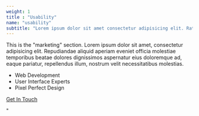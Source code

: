 ```yaml
---
weight: 1
title : "Usability"
name: "usability"
subtitle: "Lorem ipsum dolor sit amet consectetur adipisicing elit. Ratione voluptate laborum sapiente officiis molestiaea."
---
```

This is the "marketing" section. Lorem ipsum dolor sit amet, consectetur adipisicing elit. Repudiandae aliquid aperiam eveniet officia molestiae temporibus beatae dolores dignissimos aspernatur eius doloremque ad, eaque pariatur, repellendus illum, nostrum velit necessitatibus molestias.

<ul class='checked'><li>Web Development</li><li>User Interface Experts</li><li>Pixel Perfect Design</li></ul><p><a href='#' class='btn btn-primary btn-outline fh5co-content-nav' data-nav-section='contact'>Get In Touch</a></p>"
